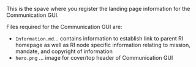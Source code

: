 This is the spave where you register the landing page information for the Communication GUI.

Files required for the Communication GUI are:
- `Information.md`... contains information to establish link to parent RI homepage as well as RI node specific information relating to mission, mandate, and copyright of information
- `hero.png` ... image for cover/top header of Communication GUI
